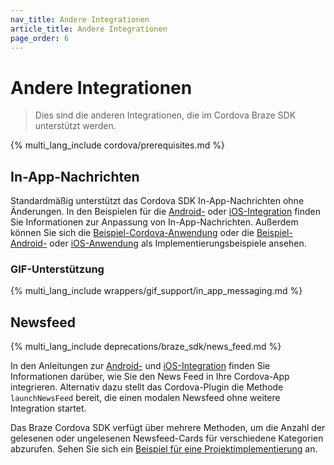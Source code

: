 ```yaml
---
nav_title: Andere Integrationen
article_title: Andere Integrationen
page_order: 6
---
```


# Andere Integrationen

> Dies sind die anderen Integrationen, die im Cordova Braze SDK unterstützt werden.

{% multi_lang_include cordova/prerequisites.md %}

## In-App-Nachrichten

Standardmäßig unterstützt das Cordova SDK In-App-Nachrichten ohne Änderungen. In den Beispielen für die [Android-]({{site.baseurl}}/developer_guide/platform_integration_guides/android/in-app_messaging/integration/) oder [iOS-Integration]({{site.baseurl}}/developer_guide/platform_integration_guides/swift/in-app_messaging/overview/) finden Sie Informationen zur Anpassung von In-App-Nachrichten. Außerdem können Sie sich die [Beispiel-Cordova-Anwendung](https://github.com/braze-inc/braze-cordova-sdk/blob/master/sample-project/www/js/index.js) oder die [Beispiel-Android-](https://github.com/braze-inc/braze-android-sdk) oder [iOS-Anwendung](https://github.com/braze-inc/braze-swift-sdk) als Implementierungsbeispiele ansehen.

### GIF-Unterstützung

{% multi_lang_include wrappers/gif_support/in_app_messaging.md %}

## Newsfeed

{% multi_lang_include deprecations/braze_sdk/news_feed.md %}

In den Anleitungen zur [Android-]({{site.baseurl}}/developer_guide/platform_integration_guides/android/news_feed/integration/) und [iOS-Integration]({{site.baseurl}}/developer_guide/platform_integration_guides/legacy_sdks/ios/news_feed/integration/) finden Sie Informationen darüber, wie Sie den News Feed in Ihre Cordova-App integrieren. Alternativ dazu stellt das Cordova-Plugin die Methode `launchNewsFeed` bereit, die einen modalen Newsfeed ohne weitere Integration startet.

Das Braze Cordova SDK verfügt über mehrere Methoden, um die Anzahl der gelesenen oder ungelesenen Newsfeed-Cards für verschiedene Kategorien abzurufen. Sehen Sie sich ein [Beispiel für eine Projektimplementierung](https://github.com/braze-inc/braze-cordova-sdk/blob/master/sample-project/www/js/index.js) an.
